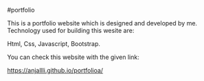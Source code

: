 #portfolio

This is a portfolio website which is designed and developed by me. 
Technology used for building this wesite are:

Html,
Css,
Javascript,
Bootstrap.

You can check this website with the given link:

https://anjallli.github.io/portfolioa/
